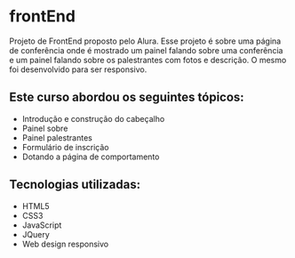 # frontEnd
Projeto de FrontEnd proposto pelo Alura. Esse projeto é sobre uma página de conferência onde é mostrado um painel falando sobre uma 
conferência e um painel falando sobre os palestrantes com fotos e descrição. O mesmo foi desenvolvido para ser responsivo.

## Este curso abordou os seguintes tópicos:

* Introdução e construção do cabeçalho
* Painel sobre
* Painel palestrantes
* Formulário de inscrição
* Dotando a página de comportamento

## Tecnologias utilizadas:

* HTML5
* CSS3
* JavaScript
* JQuery
* Web design responsivo
